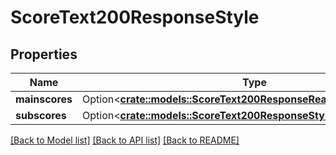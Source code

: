 # ScoreText200ResponseStyle

## Properties

Name | Type | Description | Notes
------------ | ------------- | ------------- | -------------
**mainscores** | Option<[**crate::models::ScoreText200ResponseReadabilityMainscores**](scoreText_200_response_readability_mainscores.md)> |  | [optional]
**subscores** | Option<[**crate::models::ScoreText200ResponseStyleSubscores**](scoreText_200_response_style_subscores.md)> |  | [optional]

[[Back to Model list]](../README.md#documentation-for-models) [[Back to API list]](../README.md#documentation-for-api-endpoints) [[Back to README]](../README.md)


